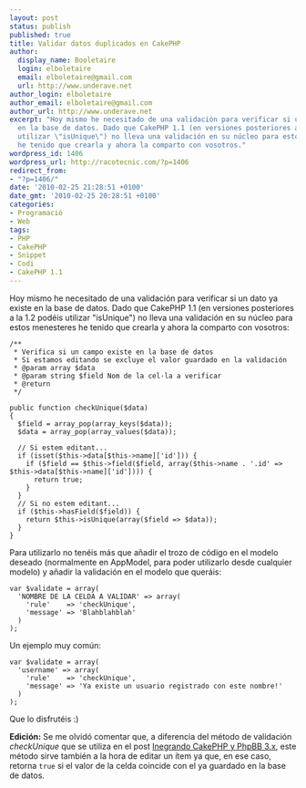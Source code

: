 ```yaml
---
layout: post
status: publish
published: true
title: Validar datos duplicados en CakePHP
author:
  display_name: Booletaire
  login: elboletaire
  email: elboletaire@gmail.com
  url: http://www.underave.net
author_login: elboletaire
author_email: elboletaire@gmail.com
author_url: http://www.underave.net
excerpt: "Hoy mismo he necesitado de una validación para verificar si un dato ya existe
  en la base de datos. Dado que CakePHP 1.1 (en versiones posteriores a la 1.2 podéis
  utilizar \"isUnique\") no lleva una validación en su núcleo para estos menesteres
  he tenido que crearla y ahora la comparto con vosotros."
wordpress_id: 1406
wordpress_url: http://racotecnic.com/?p=1406
redirect_from:
- "?p=1406/"
date: '2010-02-25 21:28:51 +0100'
date_gmt: '2010-02-25 20:28:51 +0100'
categories:
- Programació
- Web
tags:
- PHP
- CakePHP
- Snippet
- Codi
- CakePHP 1.1
---
```


Hoy mismo he necesitado de una validación para verificar si un dato ya existe en la base de datos. Dado que CakePHP 1.1 (en versiones posteriores a la 1.2 podéis utilizar "isUnique") no lleva una validación en su núcleo para estos menesteres he tenido que crearla y ahora la comparto con vosotros:

~~~php?start_inline=1
/**
 * Verifica si un campo existe en la base de datos
 * Si estamos editando se excluye el valor guardado en la validación
 * @param array $data
 * @param string $field Nom de la cel·la a verificar
 * @return
 */

public function checkUnique($data)
{
  $field = array_pop(array_keys($data));
  $data = array_pop(array_values($data));

  // Si estem editant...
  if (isset($this->data[$this->name]['id'])) {
    if ($field == $this->field($field, array($this->name . '.id' => $this->data[$this->name]['id']))) {
      return true;
    }
  }
  // Si no estem editant...
  if ($this->hasField($field)) {
    return $this->isUnique(array($field => $data));
  }
}
~~~

<a id="more"></a><a id="more-1406"></a>

Para utilizarlo no tenéis más que añadir el trozo de código en el modelo deseado (normalmente en AppModel, para poder utilizarlo desde cualquier modelo) y añadir la validación en el modelo que queráis:

~~~php?start_inline=1
var $validate = array(
  'NOMBRE DE LA CELDA A VALIDAR' => array(
    'rule'    => 'checkUnique',
    'message' => 'Blahblahblah'
  )
);
~~~

Un ejemplo muy común:

~~~php?start_inline=1
var $validate = array(
  'username' => array(
    'rule'    => 'checkUnique',
    'message' => 'Ya existe un usuario registrado con este nombre!'
  )
);
~~~

Que lo disfrutéis :)

**Edición:** Se me olvidó comentar que, a diferencia del método de validación <em>checkUnique</em> que se utiliza en el post <a href="http://www.racotecnic.com/2010/01/integrando-cakephp-y-phpbb-3-x/">Inegrando CakePHP y PhpBB 3.x</a>, este método sirve también a la hora de editar un ítem ya que, en ese caso, retorna `true` si el valor de la celda coincide con el ya guardado en la base de datos.
